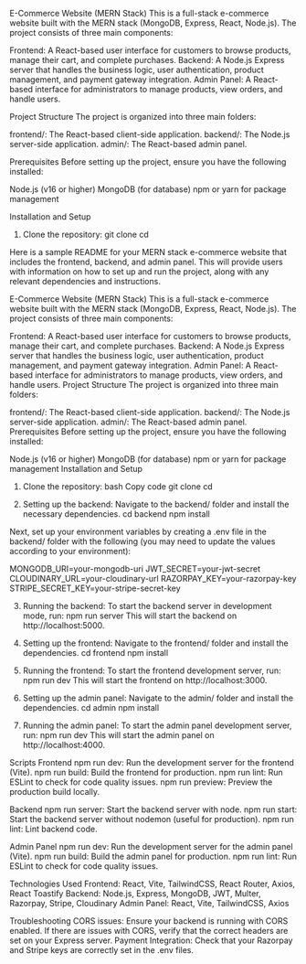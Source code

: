E-Commerce Website (MERN Stack)
This is a full-stack e-commerce website built with the MERN stack (MongoDB, Express, React, Node.js). The project consists of three main components:

Frontend: A React-based user interface for customers to browse products, manage their cart, and complete purchases.
Backend: A Node.js Express server that handles the business logic, user authentication, product management, and payment gateway integration.
Admin Panel: A React-based interface for administrators to manage products, view orders, and handle users.

Project Structure
The project is organized into three main folders:

frontend/: The React-based client-side application.
backend/: The Node.js server-side application.
admin/: The React-based admin panel.

Prerequisites
Before setting up the project, ensure you have the following installed:

Node.js (v16 or higher)
MongoDB (for database)
npm or yarn for package management


Installation and Setup
1. Clone the repository:
git clone <your-repository-url>
cd <your-project-folder>


Here is a sample README for your MERN stack e-commerce website that includes the frontend, backend, and admin panel. This will provide users with information on how to set up and run the project, along with any relevant dependencies and instructions.

E-Commerce Website (MERN Stack)
This is a full-stack e-commerce website built with the MERN stack (MongoDB, Express, React, Node.js). The project consists of three main components:

Frontend: A React-based user interface for customers to browse products, manage their cart, and complete purchases.
Backend: A Node.js Express server that handles the business logic, user authentication, product management, and payment gateway integration.
Admin Panel: A React-based interface for administrators to manage products, view orders, and handle users.
Project Structure
The project is organized into three main folders:

frontend/: The React-based client-side application.
backend/: The Node.js server-side application.
admin/: The React-based admin panel.
Prerequisites
Before setting up the project, ensure you have the following installed:

Node.js (v16 or higher)
MongoDB (for database)
npm or yarn for package management
Installation and Setup
1. Clone the repository:
bash
Copy code
git clone <your-repository-url>
cd <your-project-folder>

2. Setting up the backend:
Navigate to the backend/ folder and install the necessary dependencies.
cd backend
npm install

Next, set up your environment variables by creating a .env file in the backend/ folder with the following (you may need to update the values according to your environment):

MONGODB_URI=your-mongodb-uri
JWT_SECRET=your-jwt-secret
CLOUDINARY_URL=your-cloudinary-url
RAZORPAY_KEY=your-razorpay-key
STRIPE_SECRET_KEY=your-stripe-secret-key


3. Running the backend:
To start the backend server in development mode, run:
npm run server
This will start the backend on http://localhost:5000.

4. Setting up the frontend:
Navigate to the frontend/ folder and install the dependencies.
cd frontend
npm install

5. Running the frontend:
To start the frontend development server, run:
npm run dev
This will start the frontend on http://localhost:3000.

6. Setting up the admin panel:
Navigate to the admin/ folder and install the dependencies.
cd admin
npm install

7. Running the admin panel:
To start the admin panel development server, run:
npm run dev
This will start the admin panel on http://localhost:4000.

Scripts
Frontend
npm run dev: Run the development server for the frontend (Vite).
npm run build: Build the frontend for production.
npm run lint: Run ESLint to check for code quality issues.
npm run preview: Preview the production build locally.

Backend
npm run server: Start the backend server with node.
npm run start: Start the backend server without nodemon (useful for production).
npm run lint: Lint backend code.

Admin Panel
npm run dev: Run the development server for the admin panel (Vite).
npm run build: Build the admin panel for production.
npm run lint: Run ESLint to check for code quality issues.

Technologies Used
Frontend: React, Vite, TailwindCSS, React Router, Axios, React Toastify
Backend: Node.js, Express, MongoDB, JWT, Multer, Razorpay, Stripe, Cloudinary
Admin Panel: React, Vite, TailwindCSS, Axios

Troubleshooting
CORS issues: Ensure your backend is running with CORS enabled. If there are issues with CORS, verify that the correct headers are set on your Express server.
Payment Integration: Check that your Razorpay and Stripe keys are correctly set in the .env files.




